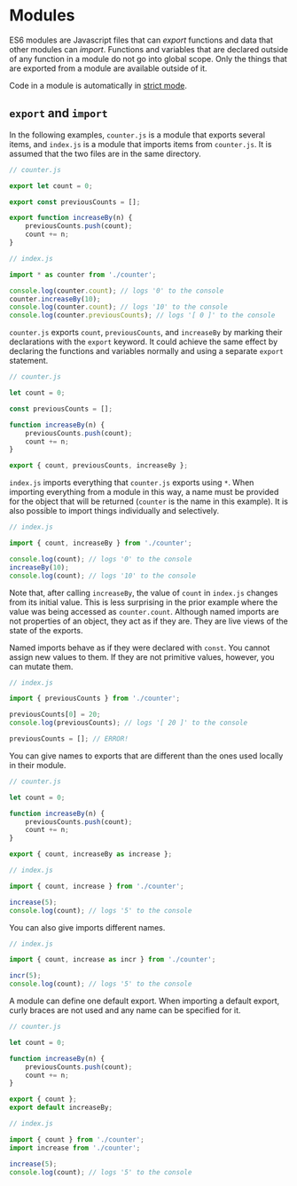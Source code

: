 # Modules

ES6 modules are Javascript files that can _export_ functions and data that other modules can _import_. Functions and variables that are declared outside of any function in a module do not go into global scope. Only the things that are exported from a module are available outside of it.

Code in a module is automatically in [strict mode](https://developer.mozilla.org/en-US/docs/Web/JavaScript/Reference/Strict_mode).

## `export` and `import`

In the following examples, `counter.js` is a module that exports several items, and `index.js` is a module that imports items from `counter.js`. It is assumed that the two files are in the same directory. 

```js
// counter.js

export let count = 0;

export const previousCounts = [];

export function increaseBy(n) {
    previousCounts.push(count);
    count += n;
}
```

```js
// index.js

import * as counter from './counter';

console.log(counter.count); // logs '0' to the console
counter.increaseBy(10);
console.log(counter.count); // logs '10' to the console
console.log(counter.previousCounts); // logs '[ 0 ]' to the console
```

`counter.js` exports `count`, `previousCounts`, and `increaseBy` by marking their declarations with the `export` keyword. It could achieve the same effect by declaring the functions and variables normally and using a separate `export` statement.

```js
// counter.js

let count = 0;

const previousCounts = [];

function increaseBy(n) {
    previousCounts.push(count);
    count += n;
}

export { count, previousCounts, increaseBy };
```

`index.js` imports everything that `counter.js` exports using `*`. When importing everything from a module in this way, a name must be provided for the object that will be returned (`counter` is the name in this example). It is also possible to import things individually and selectively.

```js
// index.js

import { count, increaseBy } from './counter';

console.log(count); // logs '0' to the console
increaseBy(10);
console.log(count); // logs '10' to the console
```

Note that, after calling `increaseBy`, the value of `count` in `index.js` changes from its initial value. This is less surprising in the prior example where the value was being accessed as `counter.count`. Although named imports are not properties of an object, they act as if they are. They are live views of the state of the exports.

Named imports behave as if they were declared with `const`. You cannot assign new values to them. If they are not primitive values, however, you can mutate them.

```js
// index.js

import { previousCounts } from './counter';

previousCounts[0] = 20;
console.log(previousCounts); // logs '[ 20 ]' to the console

previousCounts = []; // ERROR!

```

You can give names to exports that are different than the ones used locally in their module.

```js
// counter.js

let count = 0;

function increaseBy(n) {
    previousCounts.push(count);
    count += n;
}

export { count, increaseBy as increase };
```

```js
// index.js

import { count, increase } from './counter';

increase(5);
console.log(count); // logs '5' to the console
```

You can also give imports different names.

```js
// index.js

import { count, increase as incr } from './counter';

incr(5);
console.log(count); // logs '5' to the console
```

A module can define one default export. When importing a default export, curly braces are not used and any name can be specified for it.

```js
// counter.js

let count = 0;

function increaseBy(n) {
    previousCounts.push(count);
    count += n;
}

export { count };
export default increaseBy;
```

```js
// index.js

import { count } from './counter';
import increase from './counter';

increase(5);
console.log(count); // logs '5' to the console
```
